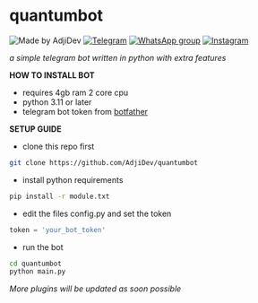 # quantumbot
![Made by AdjiDev](https://telegra.ph/file/fb4df59d202f0d171b5f3.jpg)
[![Telegram](https://img.shields.io/badge/TELEGRAM-%2300BCD4.svg?&style=for-the-badge&logo=telegram&logoColor=white)](https://t.me/rizkykianadji) [![WhatsApp group](https://img.shields.io/badge/WhatsApp-25D366?style=for-the-badge&logo=whatsapp&logoColor=white)](https://chat.whatsapp.com/JJCwRcmcmHf4HBNhqjYvuK) [![Instagram](https://img.shields.io/badge/Instagram-E4405F?style=for-the-badge&logo=instagram&logoColor=white)](https://instagram.com/rizkykianadji)

 _a simple telegram bot written in python with extra features_

**HOW TO INSTALL BOT**
- requires 4gb ram 2 core cpu
- python 3.11 or later
- telegram bot token from [botfather](https://t.me/botfather?text=/start)

**SETUP GUIDE**
- clone this repo first
```bash
git clone https://github.com/AdjiDev/quantumbot
```
- install python requirements
```bash
pip install -r module.txt
```
- edit the files config.py and set the token
```python
token = 'your_bot_token'
```
- run the bot
```bash
cd quantumbot
python main.py
```

_More plugins will be updated as soon possible_
